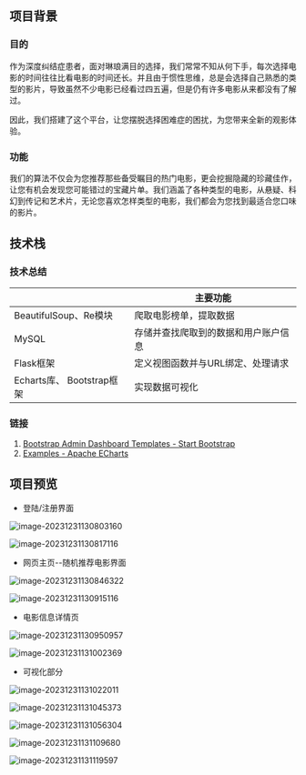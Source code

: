 
## 项目背景

### 目的

作为深度纠结症患者，面对琳琅满目的选择，我们常常不知从何下手，每次选择电影的时间往往比看电影的时间还长。并且由于惯性思维，总是会选择自己熟悉的类型的影片，导致虽然不少电影已经看过四五遍，但是仍有许多电影从来都没有了解过。

因此，我们搭建了这个平台，让您摆脱选择困难症的困扰，为您带来全新的观影体验。

### 功能

我们的算法不仅会为您推荐那些备受瞩目的热门电影，更会挖掘隐藏的珍藏佳作，让您有机会发现您可能错过的宝藏片单。我们涵盖了各种类型的电影，从悬疑、科幻到传记和艺术片，无论您喜欢怎样类型的电影，我们都会为您找到最适合您口味的影片。

## 技术栈

### 技术总结

|                           | 主要功能                             |
| ------------------------- | ------------------------------------ |
| BeautifulSoup、Re模块     | 爬取电影榜单，提取数据               |
| MySQL                     | 存储并查找爬取到的数据和用户账户信息 |
| Flask框架                 | 定义视图函数并与URL绑定、处理请求    |
| Echarts库、 Bootstrap框架 | 实现数据可视化                       |

### 链接

1. [Bootstrap Admin Dashboard Templates - Start Bootstrap](https://startbootstrap.com/templates/admin-dashboard)
2. [Examples - Apache ECharts](https://echarts.apache.org/examples/zh/index.html)

## 项目预览

- 登陆/注册界面

![image-20231231130803160](./images/image-20231231130803160.png)

![image-20231231130817116](./images/image-20231231130817116.png)

- 网页主页--随机推荐电影界面

![image-20231231130846322](./images/image-20231231130846322.png)

![image-20231231130915116](./images/image-20231231130915116.png)

- 电影信息详情页

![image-20231231130950957](./images/image-20231231130950957.png)

![image-20231231131002369](./images/image-20231231131002369.png)

- 可视化部分

![image-20231231131022011](./images/image-20231231131022011.png)

![image-20231231131045373](./images/image-20231231131045373.png)

![image-20231231131056304](./images/image-20231231131056304.png)

![image-20231231131109680](./images/image-20231231131109680.png)

![image-20231231131119597](./images/image-20231231131119597.png)
